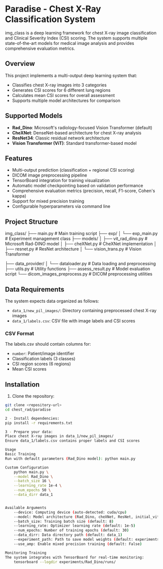 # Paradise - Chest X-Ray Classification System

img_class is a deep learning framework for chest X-ray image classification and Clinical Severity Index (CSI) scoring. The system supports multiple state-of-the-art models for medical image analysis and provides comprehensive evaluation metrics.

## Overview

This project implements a multi-output deep learning system that:
- Classifies chest X-ray images into 3 categories
- Generates CSI scores for 6 different lung regions  
- Calculates mean CSI scores for overall assessment
- Supports multiple model architectures for comparison

## Supported Models

- **Rad_Dino**: Microsoft's radiology-focused Vision Transformer (default)
- **CheXNet**: DenseNet-based architecture for chest X-ray analysis
- **ResNet34**: Classic residual network architecture
- **Vision Transformer (ViT)**: Standard transformer-based model

## Features

- Multi-output prediction (classification + regional CSI scoring)
- DICOM image preprocessing pipeline
- TensorBoard integration for training visualization
- Automatic model checkpointing based on validation performance
- Comprehensive evaluation metrics (precision, recall, F1-score, Cohen's kappa)
- Support for mixed precision training
- Configurable hyperparameters via command line

## Project Structure

img_class/ 
├── main.py # Main training script 
├── exp/ │ └── exp_main.py # Experiment management class 
├── models/ │ 
            ├── vit_rad_dino.py # Microsoft Rad-DINO model │ 
            ├── cheXNet.py # CheXNet implementation │
             ├── resnet.py # ResNet architecture │ 
             └── vision_trans.py # Vision Transformer 

├── data_provider/ │ └── dataloader.py # Data loading and preprocessing 
├── utils.py # Utility functions 
├── assess_result.py # Model evaluation script 
└── dicom_images_preprocess.py # DICOM preprocessing utilities



## Data Requirements

The system expects data organized as follows:
- `data_1/new_pil_images/`: Directory containing preprocessed chest X-ray images
- `data_1/labels.csv`: CSV file with image labels and CSI scores

### CSV Format
The labels.csv should contain columns for:
- `number`: Patient/image identifier
- Classification labels (3 classes)
- CSI region scores (6 regions)
- Mean CSI scores

## Installation

1. Clone the repository:
```bash
git clone <repository-url>
cd chest_rad/paradise

2 - Install dependencies:
pip install -r requirements.txt

3 - Prepare your data:
Place chest X-ray images in data_1/new_pil_images/
Ensure data_1/labels.csv contains proper labels and CSI scores

Usage
Basic Training
Run with default parameters (Rad_Dino model): python main.py

Custom Configuration    
    python main.py \
    --model Rad_Dino \
    --batch_size 16 \
    --learning_rate 1e-4 \
    --num_epochs 50 \
    --data_dirr data_1


Available Arguments
    --device: Computing device (auto-detected: cuda/cpu)
    --model: Model architecture (Rad_Dino, cheXNet, ResNet, initial_vit)
    --batch_size: Training batch size (default: 8)
    --learning_rate: Optimizer learning rate (default: 1e-5)
    --num_epochs: Number of training epochs (default: 30)
    --data_dirr: Data directory path (default: data_1)
    --experiment_path: Path to save model weights (default: experiments/)
    --use_amp: Enable mixed precision training (default: False)

Monitoring Training
The system integrates with TensorBoard for real-time monitoring:
    tensorboard --logdir experiments/Rad_Dino/runs/
